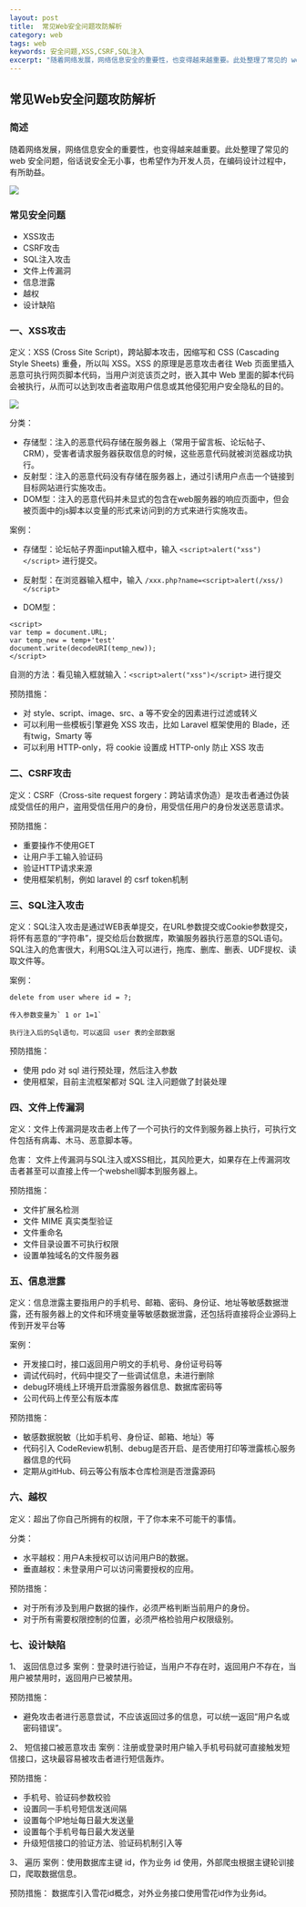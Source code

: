 ```yaml
---
layout: post
title:  常见Web安全问题攻防解析
category: web 
tags: web 
keywords: 安全问题,XSS,CSRF,SQL注入
excerpt: "随着网络发展，网络信息安全的重要性，也变得越来越重要。此处整理了常见的 web 安全问题。"
---
```


## 常见Web安全问题攻防解析
### 简述
随着网络发展，网络信息安全的重要性，也变得越来越重要。此处整理了常见的 web 安全问题，俗话说安全无小事，也希望作为开发人员，在编码设计过程中，有所助益。

![](https://static.studytime.xin/image/articles/spring-boot2671273011-5cd57ce8d9679_articlex.png)

### 常见安全问题
- XSS攻击
- CSRF攻击
- SQL注入攻击
- 文件上传漏洞
- 信息泄露
- 越权
- 设计缺陷

### 一、XSS攻击
定义：XSS (Cross Site Script)，跨站脚本攻击，因缩写和 CSS (Cascading Style Sheets) 重叠，所以叫 XSS。XSS 的原理是恶意攻击者往 Web 页面里插入恶意可执行网页脚本代码，当用户浏览该页之时，嵌入其中 Web 里面的脚本代码会被执行，从而可以达到攻击者盗取用户信息或其他侵犯用户安全隐私的目的。

![](https://static.studytime.xin/image/articles/spring-boot3967091794-5cd57d14097d4_articlex.png)

分类：
- 存储型：注入的恶意代码存储在服务器上（常用于留言板、论坛帖子、CRM），受害者请求服务器获取信息的时候，这些恶意代码就被浏览器成功执行。
- 反射型：注入的恶意代码没有存储在服务器上，通过引诱用户点击一个链接到目标网站进行实施攻击。
- DOM型：注入的恶意代码并未显式的包含在web服务器的响应页面中，但会被页面中的js脚本以变量的形式来访问到的方式来进行实施攻击。

案例：
- 存储型：论坛帖子界面input输入框中，输入 `<script>alert("xss")</script>` 进行提交。

- 反射型：在浏览器输入框中，输入 `/xxx.php?name=<script>alert(/xss/)</script>`
- DOM型：
```
<script>
var temp = document.URL;
var temp_new = temp+'test'
document.write(decodeURI(temp_new));
</script>
```

自测的方法：看见输入框就输入：`<script>alert("xss")</script>` 进行提交

预防措施：
- 对 style、script、image、src、a 等不安全的因素进行过滤或转义
- 可以利用一些模板引擎避免 XSS 攻击，比如 Laravel 框架使用的 Blade，还有twig，Smarty 等
- 可以利用 HTTP-only，将 cookie 设置成 HTTP-only 防止 XSS 攻击

### 二、CSRF攻击
定义：CSRF（Cross-site request forgery：跨站请求伪造）是攻击者通过伪装成受信任的用户，盗用受信任用户的身份，用受信任用户的身份发送恶意请求。

预防措施：
- 重要操作不使用GET
- 让用户手工输入验证码
- 验证HTTP请求来源
- 使用框架机制，例如 laravel 的 csrf token机制 

### 三、SQL注入攻击
定义：SQL注入攻击是通过WEB表单提交，在URL参数提交或Cookie参数提交，将怀有恶意的“字符串”，提交给后台数据库，欺骗服务器执行恶意的SQL语句。SQL注入的危害很大，利用SQL注入可以进行，拖库、删库、删表、UDF提权、读取文件等。

案例：
```
delete from user where id = ?;

传入参数变量为` 1 or 1=1`

执行注入后的Sql语句，可以返回 user 表的全部数据
```

预防措施：
- 使用 pdo 对 sql 进行预处理，然后注入参数
- 使用框架，目前主流框架都对 SQL 注入问题做了封装处理

### 四、文件上传漏洞
定义：文件上传漏洞是攻击者上传了一个可执行的文件到服务器上执行，可执行文件包括有病毒、木马、恶意脚本等。

危害：
文件上传漏洞与SQL注入或XSS相比，其风险更大，如果存在上传漏洞攻击者甚至可以直接上传一个webshell脚本到服务器上。

预防措施：
- 文件扩展名检测
- 文件 MIME 真实类型验证
- 文件重命名
- 文件目录设置不可执行权限
- 设置单独域名的文件服务器

### 五、信息泄露
定义：信息泄露主要指用户的手机号、邮箱、密码、身份证、地址等敏感数据泄露，还有服务器上的文件和环境变量等敏感数据泄露，还包括将直接将企业源码上传到开发平台等

案例：
- 开发接口时，接口返回用户明文的手机号、身份证号码等
- 调试代码时，代码中提交了一些调试信息，未进行删除
- debug环境线上环境开启泄露服务器信息、数据库密码等
- 公司代码上传至公有版本库

预防措施：
- 敏感数据脱敏（比如手机号、身份证、邮箱、地址）等
- 代码引入 CodeReview机制、debug是否开启、是否使用打印等泄露核心服务器信息的代码
- 定期从gitHub、码云等公有版本仓库检测是否泄露源码

### 六、越权
定义：超出了你自己所拥有的权限，干了你本来不可能干的事情。

分类：
- 水平越权：用户A未授权可以访问用户B的数据。
- 垂直越权：未登录用户可以访问需要授权的应用。

预防措施：
- 对于所有涉及到用户数据的操作，必须严格判断当前用户的身份。
- 对于所有需要权限控制的位置，必须严格检验用户权限级别。

### 七、设计缺陷
1、 返回信息过多 
案例：登录时进行验证，当用户不存在时，返回用户不存在，当用户被禁用时，返回用户已被禁用。

预防措施：
- 避免攻击者进行恶意尝试，不应该返回过多的信息，可以统一返回“用户名或密码错误”。

2、 短信接口被恶意攻击 
案例：注册或登录时用户输入手机号码就可直接触发短信接口，这块最容易被攻击者进行短信轰炸。

预防措施：
- 手机号、验证码参数校验
- 设置同一手机号短信发送间隔
- 设置每个IP地址每日最大发送量
- 设置每个手机号每日最大发送量
- 升级短信接口的验证方法、验证码机制引入等

3、 遍历 
案例：使用数据库主键 id，作为业务 id 使用，外部爬虫根据主键轮训接口，爬取数据信息。

预防措施：
数据库引入雪花id概念，对外业务接口使用雪花id作为业务id。
